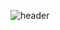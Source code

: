 
![header](https://capsule-render.vercel.app/api?type=Cylinder&color=skyblue&height=300&section=header&text=HELLO%20TAEYANG&fontSize=90)
<!--
**sun129129/sun129129** is a ✨ _special_ ✨ repository because its `README.md` (this file) appears on your GitHub profile.

Here are some ideas to get you started:


- 🔭 I’m currently working on ...
- 🌱 I’m currently learning ...
- 👯 I’m looking to collaborate on ...
- 🤔 I’m looking for help with ...
- 💬 Ask me about ...
- 📫 How to reach me: ...
- 😄 Pronouns: ...
- ⚡ Fun fact: ...
-->

